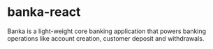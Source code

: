 # banka-react
Banka is a light-weight core banking application that powers banking operations like account creation, customer deposit and withdrawals. 
